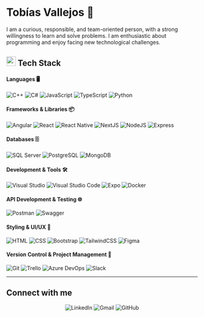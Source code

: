 # Tobías Vallejos 👋


I am a curious, responsible, and team-oriented person, with a strong willingness to learn and solve problems. I am enthusiastic about programming and enjoy facing new technological challenges.


## <img src="https://media2.giphy.com/media/QssGEmpkyEOhBCb7e1/giphy.gif?cid=ecf05e47a0n3gi1bfqntqmob8g9aid1oyj2wr3ds3mg700bl&rid=giphy.gif" width ="25"><b> Tech Stack</b>

<h4>Languages 🖥️</h4>
<span>
  <img src="https://img.shields.io/badge/C%2B%2B-00599C?style=for-the-badge&logo=c%2B%2B&logoColor=white" alt="C++" />
  <img src="https://img.shields.io/badge/C%23-239120?style=for-the-badge&logo=c-sharp&logoColor=white" alt="C#" />
  <img src="https://img.shields.io/badge/JavaScript-F7DF1E?style=for-the-badge&logo=javascript&logoColor=black" alt="JavaScript" />
  <img src="https://img.shields.io/badge/TypeScript-007ACC?style=for-the-badge&logo=typescript&logoColor=white" alt="TypeScript" />
  <img src="https://img.shields.io/badge/Python-14354C?style=for-the-badge&logo=python&logoColor=white" alt="Python" />
</span>

<h4>Frameworks & Libraries 📦</h4>
<span>
  <img src="https://img.shields.io/badge/Angular-DD0031?style=for-the-badge&logo=angular&logoColor=white" alt="Angular" />
  <img src="https://img.shields.io/badge/React-20232A?style=for-the-badge&logo=react&logoColor=61DAFB" alt="React" />
  <img src="https://img.shields.io/badge/React_Native-20232A?style=for-the-badge&logo=react&logoColor=61DAFB" alt="React Native" />
  <img src="https://img.shields.io/badge/Next-black?style=for-the-badge&logo=next.js&logoColor=white" alt="NextJS" />
  <img src="https://img.shields.io/badge/Node.js-43853D?style=for-the-badge&logo=node.js&logoColor=white" alt="NodeJS" />
  <img src="https://img.shields.io/badge/Express-404D59?style=for-the-badge" alt="Express" />
</span>

<h4>Databases 🗄️</h4>
<span>
  <img src="https://img.shields.io/badge/SQL_Server-CC2927?style=for-the-badge&logo=microsoft-sql-server&logoColor=white"  alt="SQL Server" />
  <img src="https://img.shields.io/badge/PostgreSQL-316192?style=for-the-badge&logo=postgresql&logoColor=white" alt="PostgreSQL" />
  <img src="https://img.shields.io/badge/MongoDB-4EA94B?style=for-the-badge&logo=mongodb&logoColor=white" alt="MongoDB" />
</span>

<h4>Development & Tools 🛠️</h4>
<span>
  <img src="https://img.shields.io/badge/Visual_Studio-5C2D91?style=for-the-badge&logo=visual%20studio&logoColor=white" alt="Visual Studio" />
  <img src="https://img.shields.io/badge/Visual_Studio_Code-0078D4?style=for-the-badge&logo=visual%20studio%20code&logoColor=white" alt="Visual Studio Code" />
  <img src="https://img.shields.io/badge/Expo-1C1E24?style=for-the-badge&logo=expo&logoColor=#D04A37" alt="Expo" />
  <img src="https://img.shields.io/badge/Docker-%230db7ed.svg?style=for-the-badge&logo=docker&logoColor=white" alt="Docker" />
</span>

<h4>API Development & Testing 🌐</h4>
<span>
  <img src="https://img.shields.io/badge/Postman-FF6C37?style=for-the-badge&logo=postman&logoColor=white" alt="Postman" />
  <img src="https://img.shields.io/badge/-Swagger-%23Clojure?style=for-the-badge&logo=swagger&logoColor=white" alt="Swagger" />
</span>

<h4>Styling & UI/UX 🎨</h4>
<span>
  <img src="https://img.shields.io/badge/HTML-E34F26?style=for-the-badge&logo=html5&logoColor=white" alt="HTML" />
  <img src="https://img.shields.io/badge/CSS-1572B6?style=for-the-badge&logo=css3&logoColor=white" alt="CSS" />
  <img src="https://img.shields.io/badge/Bootstrap-%238511FA.svg?style=for-the-badge&logo=bootstrap&logoColor=white" alt="Bootstrap" />
  <img src="https://img.shields.io/badge/Tailwind_CSS-38B2AC?style=for-the-badge&logo=tailwind-css&logoColor=white" alt="TailwindCSS" />
  <img src="https://img.shields.io/badge/Figma-%23F24E1E.svg?style=for-the-badge&logo=figma&logoColor=white" alt="Figma" />
</span>

<h4>Version Control & Project Management 📌</h4>
<span>
  <img src="https://img.shields.io/badge/Git-%23F05033.svg?style=for-the-badge&logo=git&logoColor=white" alt="Git" />
  <img src="https://img.shields.io/badge/Trello-%23026AA7.svg?style=for-the-badge&logo=Trello&logoColor=white" alt="Trello" />
  <img src="https://img.shields.io/badge/Azure_DevOps-%230072C6.svg?style=for-the-badge&logo=microsoftazure&logoColor=white" alt="Azure DevOps" />
  <img src="https://img.shields.io/badge/Slack-4A154B?style=for-the-badge&logo=slack&logoColor=white" alt="Slack" />
</span>

* * *

## Connect with me
<div align="center">
  <span>
    <img src="https://img.shields.io/badge/LinkedIn-0077B5?style=for-the-badge&logo=linkedin&logoColor=white" alt="LinkedIn" />
    <img src="https://img.shields.io/badge/Gmail-D14836?style=for-the-badge&logo=gmail&logoColor=white" alt="Gmail" />
    <img src="https://img.shields.io/badge/GitHub-100000?style=for-the-badge&logo=github&logoColor=white" alt="GitHub" />
  </span>
</div>

<!--
## Stats

![GitHub Stats](https://github-readme-stats.vercel.app/api?username=TochuGV&show_icons=true&count_private=true&hide=prs&theme=radical)
[![Top Langs](https://github-readme-stats.vercel.app/api/top-langs/?username=TochuGV&layout=donut)](https://github.com/anuraghazra/github-readme-stats)
![GitHub Contributions](https://github-readme-streak-stats.herokuapp.com/?user=TochuGV&theme=github-dark-blue)


<!-- - Egresado con honores de la **secundaria ORT Almagro** 📖
  - Especializado en **diseño y desarrollo** de **aplicaciones web y móviles** 💻 -->
<!-- - **Desarrollador Full Stack** en **Yoizen** 🖥 -->
<!-- - Fundador de **Jungle Chess** (En progreso) 🐭 -->


<!-- - Graduated with honors from **ORT Almagro High School** 📖
  - Specialized in **design and development** of **web and mobile applications** 💻 -->
<!-- - **Full Stack Developer** at **Yoizen** 🖥 -->
<!-- - **Jungle Chess** Founder (In progress) 🐭 -->


<!--
**TobiasVallejos05/TobiasVallejos05** is a ✨ _special_ ✨ repository because its `README.md` (this file) appears on your GitHub profile.

Here are some ideas to get you started:

- 🔭 I’m currently working on ...
- 🌱 I’m currently learning ...
- 👯 I’m looking to collaborate on ...
- 🤔 I’m looking for help with ...
- 💬 Ask me about ...
- 📫 How to reach me: ...
- 😄 Pronouns: ...
- ⚡ Fun fact: ...


-->
